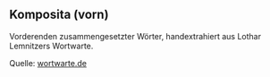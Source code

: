 ## Komposita (vorn)
Vorderenden zusammengesetzter Wörter, handextrahiert aus Lothar Lemnitzers Wortwarte.

Quelle: [wortwarte.de](http://wortwarte.de/)